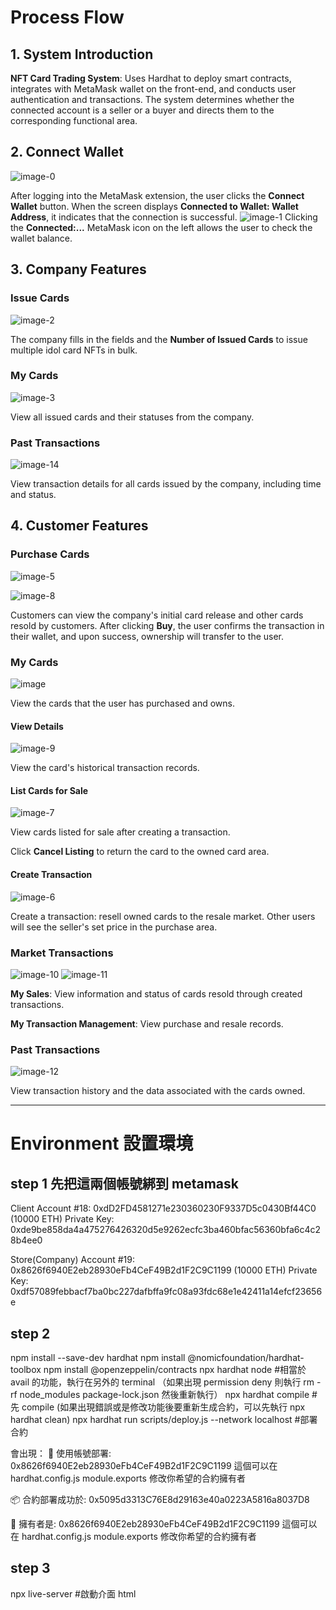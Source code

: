 # Process Flow

## 1. System Introduction
**NFT Card Trading System**: Uses Hardhat to deploy smart contracts, integrates with MetaMask wallet on the front-end, and conducts user authentication and transactions. The system determines whether the connected account is a seller or a buyer and directs them to the corresponding functional area.

## 2. Connect Wallet
![image-0](https://github.com/user-attachments/assets/5554d3eb-22d1-455a-8cc3-9ef8fdde702d)

After logging into the MetaMask extension, the user clicks the **Connect Wallet** button. When the screen displays **Connected to Wallet: Wallet Address**, it indicates that the connection is successful.
![image-1](https://github.com/user-attachments/assets/13608d3e-904f-4c3d-a2b1-ef1a730ab2ef)
Clicking the **Connected:...** MetaMask icon on the left allows the user to check the wallet balance.

## 3. Company Features
### Issue Cards
![image-2](https://github.com/user-attachments/assets/4556f483-08bf-4f6d-9196-4038fd195f02)

The company fills in the fields and the **Number of Issued Cards** to issue multiple idol card NFTs in bulk.

### My Cards
![image-3](https://github.com/user-attachments/assets/3f843b29-29d5-40d2-8160-63f575d08c9f)

View all issued cards and their statuses from the company.

### Past Transactions
![image-14](https://github.com/user-attachments/assets/1a7716da-d2df-45fd-9ba3-d0cf36a8d177)

View transaction details for all cards issued by the company, including time and status.

## 4. Customer Features
### Purchase Cards
![image-5](https://github.com/user-attachments/assets/af79ebae-9edb-4694-a888-0b765f0bf0be)

![image-8](https://github.com/user-attachments/assets/3736facd-7896-410a-bf2e-d0ef50af7d79)

Customers can view the company's initial card release and other cards resold by customers. After clicking **Buy**, the user confirms the transaction in their wallet, and upon success, ownership will transfer to the user.

### My Cards
![image](https://github.com/user-attachments/assets/4fba5e97-4dce-4946-99e4-a3474cac8f58)


View the cards that the user has purchased and owns.

#### View Details
![image-9](https://github.com/user-attachments/assets/bb527909-2aa0-460b-b682-c32fa383f424)

View the card's historical transaction records.

#### List Cards for Sale
![image-7](https://github.com/user-attachments/assets/71b231c8-d078-4930-a050-fb1d31e6fc47)


View cards listed for sale after creating a transaction.

Click **Cancel Listing** to return the card to the owned card area.

#### Create Transaction
![image-6](https://github.com/user-attachments/assets/519dd8e3-09a6-443d-805b-69f866f38804)


Create a transaction: resell owned cards to the resale market. Other users will see the seller's set price in the purchase area.

### Market Transactions
![image-10](https://github.com/user-attachments/assets/fa4d85b9-2497-4856-ae0d-77cbfa7c82ab)
![image-11](https://github.com/user-attachments/assets/27d33a88-9b56-4bb6-be5c-2311db9c16fe)


**My Sales**: View information and status of cards resold through created transactions.

**My Transaction Management**: View purchase and resale records.

### Past Transactions
![image-12](https://github.com/user-attachments/assets/efd0dda6-d8a2-41ac-a348-afdd7fdd8782)

View transaction history and the data associated with the cards owned.

***
# Environment 設置環境
## step 1 先把這兩個帳號綁到 metamask
Client
Account #18: 0xdD2FD4581271e230360230F9337D5c0430Bf44C0 (10000 ETH)
Private Key: 0xde9be858da4a475276426320d5e9262ecfc3ba460bfac56360bfa6c4c28b4ee0

Store(Company)
Account #19: 0x8626f6940E2eb28930eFb4CeF49B2d1F2C9C1199 (10000 ETH)
Private Key: 0xdf57089febbacf7ba0bc227dafbffa9fc08a93fdc68e1e42411a14efcf23656e

## step 2
npm install --save-dev hardhat
npm install @nomicfoundation/hardhat-toolbox
npm install @openzeppelin/contracts
npx hardhat node #相當於 avail 的功能，執行在另外的 terminal
（如果出現 permission deny 則執行 rm -rf node_modules package-lock.json 然後重新執行） 
npx hardhat compile #先 compile (如果出現錯誤或是修改功能後要重新生成合約，可以先執行 npx hardhat clean)
npx hardhat run scripts/deploy.js --network localhost #部署合約

會出現：
🚀 使用帳號部署: 0x8626f6940E2eb28930eFb4CeF49B2d1F2C9C1199 
這個可以在 hardhat.config.js module.exports 修改你希望的合約擁有者

📦 合約部署成功於: 0x5095d3313C76E8d29163e40a0223A5816a8037D8

👑 擁有者是: 0x8626f6940E2eb28930eFb4CeF49B2d1F2C9C1199
這個可以在 hardhat.config.js module.exports 修改你希望的合約擁有者

## step 3
npx live-server #啟動介面 html
